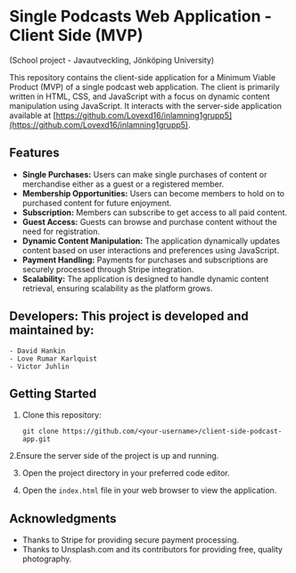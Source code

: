 # Single Podcasts Web Application - Client Side (MVP)
(School project - Javautveckling, Jönköping University)

This repository contains the client-side application for a Minimum Viable Product (MVP) of a single podcast web application. The client is primarily written in HTML, CSS, and JavaScript with a focus on dynamic content manipulation using JavaScript. It interacts with the server-side application available at [https://github.com/Lovexd16/inlamning1grupp5](https://github.com/Lovexd16/inlamning1grupp5). 

## Features

- **Single Purchases:** Users can make single purchases of content or merchandise either as a guest or a registered member.
- **Membership Opportunities:** Users can become members to hold on to purchased content for future enjoyment.
- **Subscription:** Members can subscribe to get access to all paid content. 
- **Guest Access:** Guests can browse and purchase content without the need for registration.
- **Dynamic Content Manipulation:** The application dynamically updates content based on user interactions and preferences using JavaScript.
- **Payment Handling:** Payments for purchases and subscriptions are securely processed through Stripe integration.
- **Scalability:** The application is designed to handle dynamic content retrieval, ensuring scalability as the platform grows.
  
## Developers: This project is developed and maintained by:
    - David Hankin
    - Love Rumar Karlquist
    - Victor Juhlin

## Getting Started

1. Clone this repository:

    ```
    git clone https://github.com/<your-username>/client-side-podcast-app.git
    ```
    
2.Ensure the server side of the project is up and running.

3. Open the project directory in your preferred code editor.

4. Open the `index.html` file in your web browser to view the application.

## Acknowledgments

- Thanks to Stripe for providing secure payment processing.
- Thanks to Unsplash.com and its contributors for providing free, quality photography.
